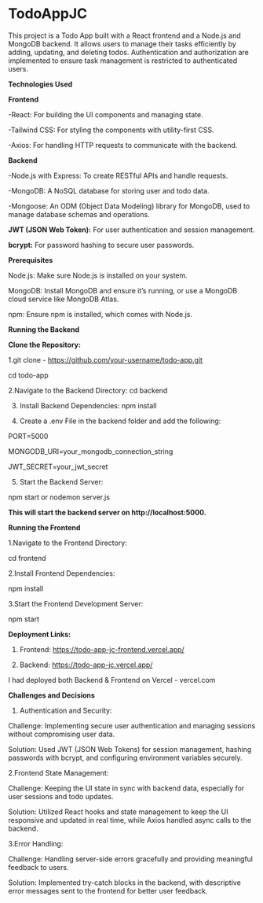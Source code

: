 # TodoAppJC

This project is a Todo App built with a React frontend and a Node.js and MongoDB backend. It allows users to manage their tasks efficiently by adding, updating, and deleting todos. Authentication and authorization are implemented to ensure task management is restricted to authenticated users.



**Technologies Used**


**Frontend**

-React: For building the UI components and managing state.

-Tailwind CSS: For styling the components with utility-first CSS.

-Axios: For handling HTTP requests to communicate with the backend.


**Backend**

-Node.js with Express: To create RESTful APIs and handle requests.

-MongoDB: A NoSQL database for storing user and todo data.

-Mongoose: An ODM (Object Data Modeling) library for MongoDB, used to manage database schemas and operations.


**JWT (JSON Web Token):** For user authentication and session management.

**bcrypt:** For password hashing to secure user passwords.




**Prerequisites**

Node.js: Make sure Node.js is installed on your system.

MongoDB: Install MongoDB and ensure it’s running, or use a MongoDB cloud service like MongoDB Atlas.

npm: Ensure npm is installed, which comes with Node.js.




**Running the Backend**

**Clone the Repository:**

1.git clone - https://github.com/your-username/todo-app.git

cd todo-app


2.Navigate to the Backend Directory: cd backend


3. Install Backend Dependencies: npm install


4. Create a .env File in the backend folder and add the following:

PORT=5000

MONGODB_URI=your_mongodb_connection_string

JWT_SECRET=your_jwt_secret


5. Start the Backend Server:

npm start or nodemon server.js


**This will start the backend server on http://localhost:5000.**





**Running the Frontend**

1.Navigate to the Frontend Directory:

cd frontend


2.Install Frontend Dependencies:

npm install

3.Start the Frontend Development Server:

npm start





**Deployment Links:**


1. Frontend: https://todo-app-jc-frontend.vercel.app/

2. Backend: https://todo-app-jc.vercel.app/

I had deployed both Backend & Frontend on Vercel - vercel.com




**Challenges and Decisions**

1. Authentication and Security:

Challenge: Implementing secure user authentication and managing sessions without compromising user data.

Solution: Used JWT (JSON Web Tokens) for session management, hashing passwords with bcrypt, and configuring environment variables securely.


2.Frontend State Management:

Challenge: Keeping the UI state in sync with backend data, especially for user sessions and todo updates.

Solution: Utilized React hooks and state management to keep the UI responsive and updated in real time, while Axios handled async calls to the backend.


3.Error Handling:

Challenge: Handling server-side errors gracefully and providing meaningful feedback to users.

Solution: Implemented try-catch blocks in the backend, with descriptive error messages sent to the frontend for better user feedback.












